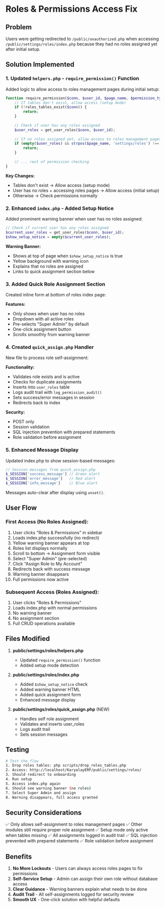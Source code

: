 # Roles & Permissions Access Fix

## Problem
Users were getting redirected to `/public/unauthorized.php` when accessing `/public/settings/roles/index.php` because they had no roles assigned yet after initial setup.

## Solution Implemented

### 1. Updated `helpers.php` - `require_permission()` Function
Added logic to allow access to roles management pages during initial setup:

```php
function require_permission($conn, $user_id, $page_name, $permission_type = 'view', $fallback_url = null) {
    // If tables don't exist, allow access (setup mode)
    if (!roles_tables_exist($conn)) {
        return;
    }
    
    // Check if user has any roles assigned
    $user_roles = get_user_roles($conn, $user_id);
    
    // If no roles assigned yet, allow access to roles management pages for setup
    if (empty($user_roles) && strpos($page_name, 'settings/roles') !== false) {
        return;
    }
    
    // ... rest of permission checking
}
```

**Key Changes:**
- Tables don't exist → Allow access (setup mode)
- User has no roles + accessing roles pages → Allow access (initial setup)
- Otherwise → Check permissions normally

### 2. Enhanced `index.php` - Added Setup Notice
Added prominent warning banner when user has no roles assigned:

```php
// Check if current user has any roles assigned
$current_user_roles = get_user_roles($conn, $user_id);
$show_setup_notice = empty($current_user_roles);
```

**Warning Banner:**
- Shows at top of page when `$show_setup_notice` is true
- Yellow background with warning icon
- Explains that no roles are assigned
- Links to quick assignment section below

### 3. Added Quick Role Assignment Section
Created inline form at bottom of roles index page:

**Features:**
- Only shows when user has no roles
- Dropdown with all active roles
- Pre-selects "Super Admin" by default
- One-click assignment button
- Scrolls smoothly from warning banner

### 4. Created `quick_assign.php` Handler
New file to process role self-assignment:

**Functionality:**
- Validates role exists and is active
- Checks for duplicate assignments
- Inserts into `user_roles` table
- Logs audit trail with `log_permission_audit()`
- Sets success/error messages in session
- Redirects back to index

**Security:**
- POST only
- Session validation
- SQL injection prevention with prepared statements
- Role validation before assignment

### 5. Enhanced Message Display
Updated index.php to show session-based messages:

```php
// Session messages from quick_assign.php
$_SESSION['success_message'] // Green alert
$_SESSION['error_message']   // Red alert
$_SESSION['info_message']    // Blue alert
```

Messages auto-clear after display using `unset()`.

## User Flow

### First Access (No Roles Assigned):
1. User clicks "Roles & Permissions" in sidebar
2. Loads index.php successfully (no redirect)
3. Yellow warning banner appears at top
4. Roles list displays normally
5. Scroll to bottom → Assignment form visible
6. Select "Super Admin" (pre-selected)
7. Click "Assign Role to My Account"
8. Redirects back with success message
9. Warning banner disappears
10. Full permissions now active

### Subsequent Access (Roles Assigned):
1. User clicks "Roles & Permissions"
2. Loads index.php with normal permissions
3. No warning banner
4. No assignment section
5. Full CRUD operations available

## Files Modified

1. **public/settings/roles/helpers.php**
   - Updated `require_permission()` function
   - Added setup mode detection

2. **public/settings/roles/index.php**
   - Added `$show_setup_notice` check
   - Added warning banner HTML
   - Added quick assignment form
   - Enhanced message display

3. **public/settings/roles/quick_assign.php** (NEW)
   - Handles self role assignment
   - Validates and inserts user_roles
   - Logs audit trail
   - Sets session messages

## Testing

```bash
# Test the flow
1. Drop roles tables: php scripts/drop_roles_tables.php
2. Access: http://localhost/KaryalayERP/public/settings/roles/
3. Should redirect to onboarding
4. Run setup
5. Access index.php again
6. Should see warning banner (no roles)
7. Select Super Admin and assign
8. Warning disappears, full access granted
```

## Security Considerations

✅ Only allows self-assignment to roles management pages
✅ Other modules still require proper role assignment
✅ Setup mode only active when tables missing
✅ All assignments logged in audit trail
✅ SQL injection prevented with prepared statements
✅ Role validation before assignment

## Benefits

1. **No More Lockouts** - Users can always access roles pages to fix permissions
2. **Self-Service Setup** - Admin can assign their own role without database access
3. **Clear Guidance** - Warning banners explain what needs to be done
4. **Audit Trail** - All self-assignments logged for security review
5. **Smooth UX** - One-click solution with helpful defaults
